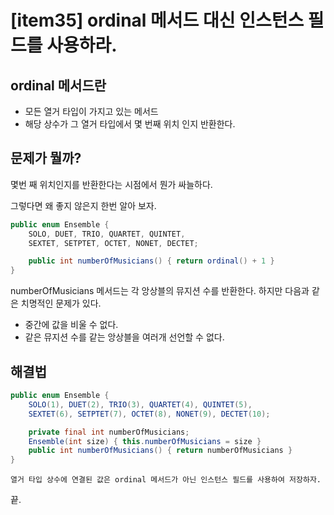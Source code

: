 # [item35] ordinal 메서드 대신 인스턴스 필드를 사용하라.

## ordinal 메서드란


* 모든 열거 타입이 가지고 있는 메서드
* 해당 상수가 그 열거 타입에서 몇 번째 위치 인지 반환한다.

## 문제가 뭘까?
몇번 째 위치인지를 반환한다는 시점에서 뭔가 싸늘하다.

그렇다면 왜 좋지 않은지 한번 알아 보자.


```java
public enum Ensemble {
	SOLO, DUET, TRIO, QUARTET, QUINTET,
	SEXTET, SETPTET, OCTET, NONET, DECTET;

	public int numberOfMusicians() { return ordinal() + 1 }
}
```

numberOfMusicians 메서드는 각 앙상블의 뮤지션 수를 반환한다. 하지만 다음과 같은 치명적인 문제가 있다.

* 중간에 값을 비울 수 없다.
* 같은 뮤지션 수를 같는 앙상블을 여러개 선언할 수 없다.

## 해결법

```java
public enum Ensemble {
	SOLO(1), DUET(2), TRIO(3), QUARTET(4), QUINTET(5),
	SEXTET(6), SETPTET(7), OCTET(8), NONET(9), DECTET(10);

	private final int numberOfMusicians;
	Ensemble(int size) { this.numberOfMusicians = size }
	public int numberOfMusicians() { return numberOfMusicians }
}
```
`열거 타입 상수에 연결된 값은 ordinal 메서드가 아닌 인스턴스 필드를 사용하여 저장하자.`

끝.
